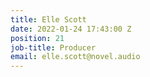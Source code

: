 ```yaml
---
title: Elle Scott
date: 2022-01-24 17:43:00 Z
position: 21
job-title: Producer
email: elle.scott@novel.audio
---
```


